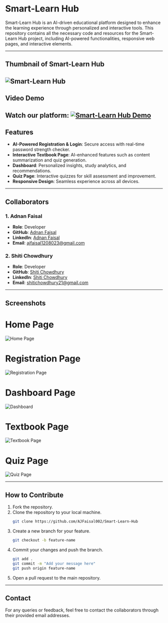 # Smart-Learn Hub

Smart-Learn Hub is an AI-driven educational platform designed to enhance the learning experience through personalized and interactive tools. This repository contains all the necessary code and resources for the Smart-Learn Hub project, including AI-powered functionalities, responsive web pages, and interactive elements.

---

## Thumbnail of Smart-Learn Hub
![Smart-Learn Hub](https://raw.githubusercontent.com/AJFaisal002/Smart-Learn-Hub/main/screenshots/Smart-Learn%20Hub.jpg)
---
## Video Demo
Watch our platform:
[![Smart-Learn Hub Demo](https://img.youtube.com/vi/dgEm9F5rejA/0.jpg)](https://youtu.be/dgEm9F5rejA)
---

## Features
- **AI-Powered Registration & Login**: Secure access with real-time password strength checker.
- **Interactive Textbook Page**: AI-enhanced features such as content summarization and quiz generation.
- **Dashboard**: Personalized insights, study analytics, and recommendations.
- **Quiz Page**: Interactive quizzes for skill assessment and improvement.
- **Responsive Design**: Seamless experience across all devices.

---

## Collaborators

### 1. **Adnan Faisal**
- **Role**: Developer
- **GitHub**: [Adnan Faisal](https://github.com/AJFaisal002)
- **LinkedIn**: [Adnan Faisal](https://www.linkedin.com/in/ajfaisal002/)
- **Email**: [ajfaisal1208023@gmail.com](ajfaisal1208023@gmail.com)

### 2. **Shiti Chowdhury**
- **Role**: Developer
- **GitHub**: [Shiti Chowdhury](https://github.com/SHITICHY21)
- **LinkedIn**: [Shiti Chowdhury](https://www.linkedin.com/in/shiti-chowdhury/)
- **Email**: [shitichowdhury21@gmail.com](shitichowdhury21@gmail.com)

---

## Screenshots

# **Home Page**
![Home Page](screenshots/home_page.png)

# **Registration Page**
![Registration Page](screenshots/registration_page.png)

# **Dashboard Page**
![Dashboard](screenshots/dashboard_page.png)

# **Textbook Page**
![Textbook Page](screenshots/textbook_page.png)

# **Quiz Page**
![Quiz Page](screenshots/quiz_page.png)

---

## How to Contribute
1. Fork the repository.
2. Clone the repository to your local machine.
   ```bash
   git clone https://github.com/AJFaisal002/Smart-Learn-Hub
   ```
3. Create a new branch for your feature.
   ```bash
   git checkout -b feature-name
   ```
4. Commit your changes and push the branch.
   ```bash
   git add .
   git commit -m "Add your message here"
   git push origin feature-name
   ```
5. Open a pull request to the main repository.

---

## Contact
For any queries or feedback, feel free to contact the collaborators through their provided email addresses.
